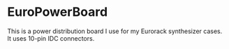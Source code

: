 # EuroPowerBoard

This is a power distribution board I use for my Eurorack synthesizer cases. It uses 10-pin IDC connectors.